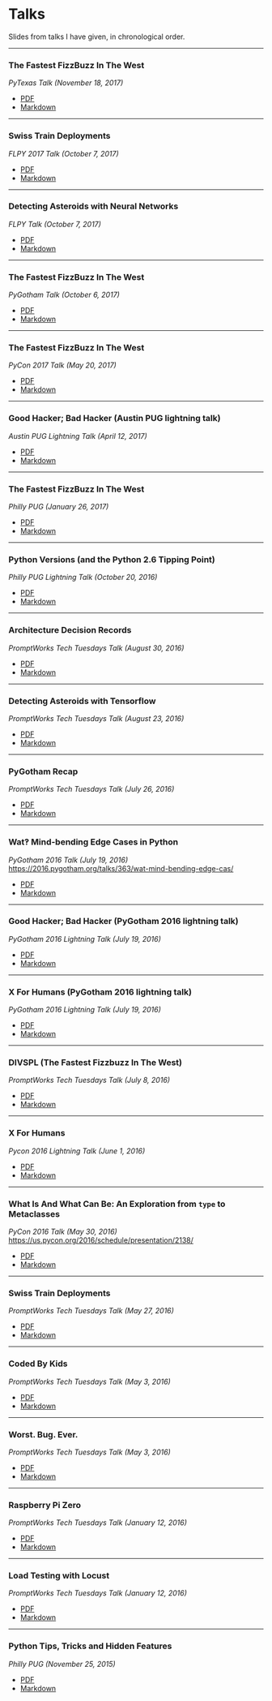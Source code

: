 # Talks
Slides from talks I have given, in chronological order.

---

### The Fastest FizzBuzz In The West
_PyTexas Talk (November 18, 2017)_
* [PDF](https://github.com/di/talks/blob/master/pytexas_2017/divspl/talk.pdf)
* [Markdown](https://github.com/di/talks/blob/master/pytexas_2017/divspl/talk.md)

---

### Swiss Train Deployments
_FLPY 2017 Talk (October 7, 2017)_
* [PDF](https://github.com/di/talks/blob/master/flpy_2017/swiss_train_deployments/talk.pdf)
* [Markdown](https://github.com/di/talks/blob/master/flpy_2017/swiss_train_deployments/talk.md)

---

### Detecting Asteroids with Neural Networks
_FLPY Talk (October 7, 2017)_
* [PDF](https://github.com/di/talks/blob/master/flpy_2017/astro-tf/talk.pdf)
* [Markdown](https://github.com/di/talks/blob/master/flpy_2017/astro-tf/talk.md)

---

### The Fastest FizzBuzz In The West
_PyGotham Talk (October 6, 2017)_
* [PDF](https://github.com/di/talks/blob/master/pygotham_2017/talk.pdf)
* [Markdown](https://github.com/di/talks/blob/master/pygotham_2017/talk.md)

---

### The Fastest FizzBuzz In The West
_PyCon 2017 Talk (May 20, 2017)_
* [PDF](https://github.com/di/talks/blob/master/pycon_2017/talk.pdf)
* [Markdown](https://github.com/di/talks/blob/master/pycon_2017/talk.md)

---

### Good Hacker; Bad Hacker (Austin PUG lightning talk)
_Austin PUG Lightning Talk (April 12, 2017)_
* [PDF](https://github.com/di/talks/blob/master/austin_pug_april_2017/talk.pdf)
* [Markdown](https://github.com/di/talks/blob/master/austin_pug_april_2017/talk.md)

---

### The Fastest FizzBuzz In The West
_Philly PUG (January 26, 2017)_
* [PDF](https://github.com/di/talks/blob/master/philly_pug_feb_2017/talk.pdf)
* [Markdown](https://github.com/di/talks/blob/master/philly_pug_feb_2017/talk.md)

---

### Python Versions (and the Python 2.6 Tipping Point)
_Philly PUG Lightning Talk (October 20, 2016)_
* [PDF](https://github.com/di/talks/blob/master/python2.6/python-versions.pdf)
* [Markdown](https://github.com/di/talks/blob/master/python2.6/python-versions.md)

---

### Architecture Decision Records
_PromptWorks Tech Tuesdays Talk (August 30, 2016)_
* [PDF](https://github.com/di/talks/blob/master/architecture_decision_records/talk.pdf)
* [Markdown](https://github.com/di/talks/blob/master/architecture_decision_records/talk.md)

---

### Detecting Asteroids with Tensorflow
_PromptWorks Tech Tuesdays Talk (August 23, 2016)_
* [PDF](https://github.com/di/talks/blob/master/astro-tf/talk.pdf)
* [Markdown](https://github.com/di/talks/blob/master/astro-tf/talk.md)

---

### PyGotham Recap
_PromptWorks Tech Tuesdays Talk (July 26, 2016)_
* [PDF](https://github.com/di/talks/blob/master/pygotham_2016_recap/talk.pdf)
* [Markdown](https://github.com/di/talks/blob/master/pygotham_2016_recap/talk.md)

---

### Wat‽ Mind-bending Edge Cases in Python
_PyGotham 2016 Talk (July 19, 2016)_
<https://2016.pygotham.org/talks/363/wat-mind-bending-edge-cas/>
* [PDF](https://github.com/di/talks/blob/master/pygotham_2016/talk.pdf)
* [Markdown](https://github.com/di/talks/blob/master/pygotham_2016/talk.md)

---

### Good Hacker; Bad Hacker (PyGotham 2016 lightning talk)
_PyGotham 2016 Lightning Talk (July 19, 2016)_
* [PDF](https://github.com/di/talks/blob/master/goodhackerbadhacker/talk.pdf)
* [Markdown](https://github.com/di/talks/blob/master/goodhackerbadhacker/talk.md)

---

### X For Humans (PyGotham 2016 lightning talk)
_PyGotham 2016 Lightning Talk (July 19, 2016)_
* [PDF](https://github.com/di/talks/blob/master/xforhumans/talk_pygotham16.pdf)
* [Markdown](https://github.com/di/talks/blob/master/xforhumans/talk_pygotham16.md)

---

### DIVSPL (The Fastest Fizzbuzz In The West)
_PromptWorks Tech Tuesdays Talk (July 8, 2016)_
* [PDF](https://github.com/di/talks/blob/master/divspl/talk.pdf)
* [Markdown](https://github.com/di/talks/blob/master/divspl/talk.md)

---

### X For Humans
_Pycon 2016 Lightning Talk (June 1, 2016)_
* [PDF](https://github.com/di/talks/blob/master/xforhumans/talk.pdf)
* [Markdown](https://github.com/di/talks/blob/master/xforhumans/talk.md)

---

### What Is And What Can Be: An Exploration from `type` to Metaclasses
_PyCon 2016 Talk (May 30, 2016)_
<https://us.pycon.org/2016/schedule/presentation/2138/>
* [PDF](https://github.com/di/talks/blob/master/pycon_2016/talk.pdf)
* [Markdown](https://github.com/di/talks/blob/master/pycon_2016/talk.md)

---

### Swiss Train Deployments
_PromptWorks Tech Tuesdays Talk (May 27, 2016)_
* [PDF](https://github.com/di/talks/blob/master/swiss_train_deployments/talk.pdf)
* [Markdown](https://github.com/di/talks/blob/master/swiss_train_deployments/talk.md)

---

### Coded By Kids
_PromptWorks Tech Tuesdays Talk (May 3, 2016)_
* [PDF](https://github.com/di/talks/blob/master/coded_by_kids/talk.pdf)
* [Markdown](https://github.com/di/talks/blob/master/coded_by_kids/talk.md)

---

### Worst. Bug. Ever.
_PromptWorks Tech Tuesdays Talk (May 3, 2016)_
* [PDF](https://github.com/di/talks/blob/master/worst_bug/worstbug.pdf)
* [Markdown](https://github.com/di/talks/blob/master/worst_bug/worstbug.md)

---

### Raspberry Pi Zero
_PromptWorks Tech Tuesdays Talk (January 12, 2016)_
* [PDF](https://github.com/di/talks/blob/master/raspberrypi/fooscam.pdf)
* [Markdown](https://github.com/di/talks/blob/master/raspberrypi/fooscam.md)

---

### Load Testing with Locust
_PromptWorks Tech Tuesdays Talk (January 12, 2016)_
* [PDF](https://github.com/di/talks/blob/master/locust/locust.pdf)
* [Markdown](https://github.com/di/talks/blob/master/locust/locust.md)

---

### Python Tips, Tricks and Hidden Features
_Philly PUG (November 25, 2015)_
* [PDF](https://github.com/di/talks/blob/master/philly_pug_nov_2015/tricks.pdf)
* [Markdown](https://github.com/di/talks/blob/master/philly_pug_nov_2015/tricks.md)
